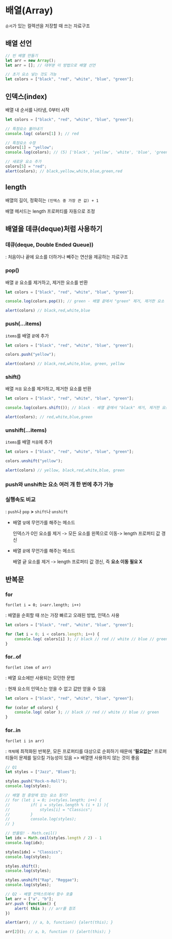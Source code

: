 # 배열(Array)

`순서`가 있는 컬렉션을 저장할 때 쓰는 자료구조

## 배열 선언

```javascript
// 빈 배열 만들기
let arr = new Array();
let arr = []; // 대부분 이 방법으로 배열 선언 

// 초기 요소 넣는 것도 가능 
let colors = ["black", "red", "white", "blue", "green"];
```

## 인덱스(index)

배열 내 순서를 나타냄, 0부터 시작

```javascript
let colors = ["black", "red", "white", "blue", "green"];

// 특정요소 불러내기
console.log( colors[1] ); // red

// 특정요소 수정
colors[1] = "yellow";
console.log(colors); // (5) ['black', 'yellow', 'white', 'blue', 'green']

// 새로운 요소 추가
colors[5] = "red";
alert(colors); // black,yellow,white,blue,green,red
```

## length

배열의 길이, 정확히는 `(인덱스 중 가장 큰 값) + 1`

배열 메서드는 length 프로퍼티를 자동으로 조정

## 배열을 데큐(deque)처럼 사용하기

### 데큐(deque, Double Ended Queue))

: 처음이나 끝에 요소를 더하거나 빼주는 연산을 제공하는 자료구조

### pop()

배열 `끝` 요소를 제거하고, 제거한 요소를 반환

```javascript
let colors = ["black", "red", "white", "blue", "green"];

console.log(colors.pop()); // green - 배열 끝에서 "green" 제거, 제거한 요소 반환

alert(colors) // black,red,white,blue
```

### push(...items)

`items`를 배열 `끝`에 추가

```javascript
let colors = ["black", "red", "white", "blue", "green"];

colors.push("yellow");

alert(colors) // black,red,white,blue, green, yellow
```

### shift()

배열 `처음` 요소를 제거하고, 제거한 요소를 반환

```javascript
let colors = ["black", "red", "white", "blue", "green"];

console.log(colors.shift()); // black - 배열 끝에서 "black" 제거, 제거한 요소 반환

alert(colors); // red,white,blue,green
```

### unshift(...items)

`items`를 배열 `처음`에 추가

```javascript
let colors = ["black", "red", "white", "blue", "green"];

colors.unshift("yellow");

alert(colors) // yellow, black,red,white,blue, green
```

### push와 unshift는 요소 여러 개 한 번에 추가 가능

### 실행속도 비교

: `push`나 `pop` **>** `shift`나 `unshift`

- 배열 `앞`에 무언가를 해주는 메소드

    인덱스가 0인 요소를 제거 -> 모든 요소를 왼쪽으로 이동-> length 프로퍼티 값 갱신

- 배열 `끝`에 무언가를 해주는 메소드

    배열 긑 요소를 제거 -> length 프로퍼티 값 갱신, 즉 **요소 이동 필요 X**

## 반복문

### for

`for(let i = 0; i<arr.length; i++)`

: 배열을 순회할 때 쓰는 가장 빠르고 오래된 방법, 인덱스 사용

```javascript
let colors = ["black", "red", "white", "blue", "green"];

for (let i = 0; i < colors.length; i++) {
    console.log( colors[i] ); // black // red // white // blue // green
}
```

### for..of

`for(let item of arr)`

: 배열 요소에만 사용되는 모던한 문법

: 현재 요소의 인덱스는 얻을 수 없고 값만 얻을 수 있음

```javascript
let colors = ["black", "red", "white", "blue", "green"];

for (color of colors) {
    console.log( color ); // black // red // white // blue // green
}
```

### for..in

`for(let i in arr)`

: `객체`에 최적화된 반복문, 모든 프로퍼티를 대상으로 순회하기 때문에 **'필요없는'** 프로퍼티들이 문제를 일으킬 가능성이 있음 => 배열엔 사용하지 않는 것이 좋음

```javascript
// Q1
let styles = ["Jazz", "Blues"];

styles.push("Rock-n-Roll");
console.log(styles);

// 배열 정 중앙에 있는 요소 찾기?
// for (let i = 0; i<styles.length; i++) {
//         if( i = styles.length % (i + 1) ){
//             styles[i] = "Classics";
//         }
//         console.log(styles);
// }

// 반올림! - Math.ceil()
let idx = Math.ceil(styles.length / 2) - 1
console.log(idx);

styles[idx] = "Classics";
console.log(styles);

styles.shift();
console.log(styles);

styles.unshift("Rap", "Reggae");
console.log(styles);

// Q2 - 배열 컨텍스트에서 함수 호출
let arr = ["a", "b"];
arr.push (function() {
    alert( this ); // arr를 참조
})

alert(arr); // a, b, function() {alert(this); }

arr[2](); // a, b, function () {alert(this); }
```

